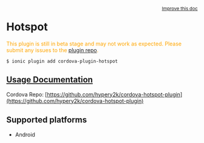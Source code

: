 
<a style="float:right;font-size:12px;" href="http://github.com/driftyco/ionic-native/edit/master/src/@ionic-native/plugins/hotspot/index.ts#L102">
  Improve this doc
</a>

# Hotspot
<!-- end header block -->

<p style="color:orange">
  This plugin is still in beta stage and may not work as expected. Please
  submit any issues to the <a target="_blank"
  href="/issues">plugin repo</a>.
</p>

```
$ ionic plugin add cordova-plugin-hotspot
```

## [Usage Documentation](https://ionicframework.com/docs/v2/native/hotspot/)

Cordova Repo: [https://github.com/hypery2k/cordova-hotspot-plugin](https://github.com/hypery2k/cordova-hotspot-plugin)

<!-- description -->


<!-- @platforms tag -->
## Supported platforms

- Android

<!-- @platforms tag end -->
<!-- end for prop in method.decorators[0].argumentInfo -->
<!-- end content block -->
<!-- end body block -->
